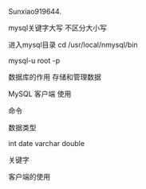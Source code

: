 Sunxiao919644.

mysql关键字大写 不区分大小写

进入mysql目录  cd /usr/local/nmysql/bin



mysql-u root -p







数据库的作用 存储和管理数据

MySQL 客户端 使用

命令



数据类型

int  date varchar double



关键字



客户端的使用





